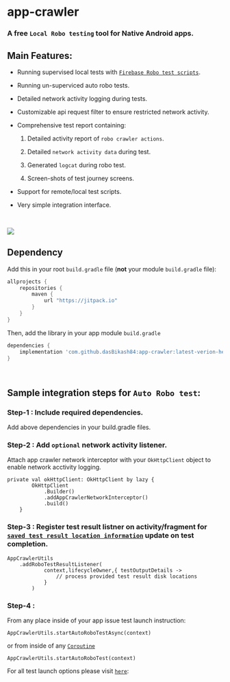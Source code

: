 # app-crawler

### A free `Local Robo testing` tool for Native Android apps.



## Main Features:

- Running supervised local tests with [`Firebase Robo test scripts`](https://firebase.google.com/docs/test-lab/android/robo-ux-test).
- Running un-superviced auto robo tests.
- Detailed network activity logging during tests.
- Customizable api request filter to ensure restricted network activity.
- Comprehensive test report containing:
    
    1) Detailed activity report of `robo crawler actions`.

    2) Detailed `network activity data` during test. 
    
    3) Generated `logcat` during robo test.

    4) Screen-shots of test journey screens.
- Support for remote/local test scripts.
- Very simple integration interface.

<br>

![](https://jitpack.io/v/dasBikash84/app-crawler.svg)

## Dependency

Add this in your root `build.gradle` file (**not** your module `build.gradle` file):

```gradle
allprojects {
	repositories {
        maven { 
            url "https://jitpack.io" 
        }
    }
}
```

Then, add the library in your app module `build.gradle`
```gradle
dependencies {
    implementation 'com.github.dasBikash84:app-crawler:latest-verion-here'
}
```
<br>

## Sample integration steps for `Auto Robo test`:

### Step-1 : Include required dependencies.

Add above dependencies in your build.gradle files.

### Step-2 : Add `optional` network activity listener.
Attach app crawler network interceptor with your `OkHttpClient` object to enable network acctivity logging.

```
private val okHttpClient: OkHttpClient by lazy {
        OkHttpClient
            .Builder()
            .addAppCrawlerNetworkInterceptor()
            .build()
    }
```

### Step-3 : Register test result listner on activity/fragment for [`saved test result location information`](https://github.com/dasBikash84/app-crawler-model/blob/master/app_crawler_model/src/main/java/com/dasBikash/app_crawler_model/TestOutputDetails.kt) update on test completion.



```
AppCrawlerUtils
    .addRoboTestResultListener(
            context,lifecycleOwner,{ testOutputDetails ->
                // process provided test result disk locations
            }
        )
```

### Step-4 : 
From any place inside of your app issue test launch instruction:

```
AppCrawlerUtils.startAutoRoboTestAsync(context)
```
or from inside of any [`Coroutine`](https://kotlinlang.org/docs/coroutines-basics.html)

```
AppCrawlerUtils.startAutoRoboTest(context)
```

For all test launch options please visit [`here`](https://github.com/dasBikash84/app-crawler/blob/master/app_crawler/src/main/java/com/dasBikash/app_crawler/AppCrawlerUtils.kt):